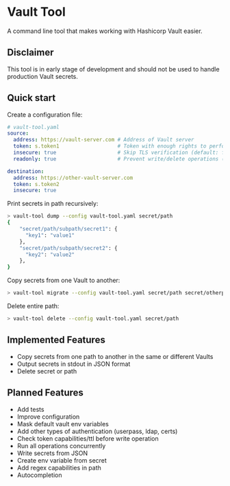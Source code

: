# Vault Tool

A command line tool that makes working with Hashicorp Vault easier.

## Disclaimer

This tool is in early stage of development and should not be used to handle production Vault secrets.

## Quick start

Create a configuration file:

```yaml
# vault-tool.yaml
source:
  address: https://vault-server.com # Address of Vault server
  token: s.token1                   # Token with enough rights to perform wanted tasks
  insecure: true                    # Skip TLS verification (default: false)
  readonly: true                    # Prevent write/delete operations (default: false)

destination:
  address: https://other-vault-server.com
  token: s.token2
  insecure: true
```

Print secrets in path recursively:

```bash
> vault-tool dump --config vault-tool.yaml secret/path
{
    "secret/path/subpath/secret1": {
      "key1": "value1"
    },
    "secret/path/subpath/secret2": {
      "key2": "value2"
    },
}
```

Copy secrets from one Vault to another:

```bash
> vault-tool migrate --config vault-tool.yaml secret/path secret/otherpath
```

Delete entire path:

```bash
> vault-tool delete --config vault-tool.yaml secret/path
```

## Implemented Features

- Copy secrets from one path to another in the same or different Vaults
- Output secrets in stdout in JSON format
- Delete secret or path

## Planned Features

- Add tests
- Improve configuration
- Mask default vault env variables
- Add other types of authentication (userpass, ldap, certs)
- Check token capabilities/ttl before write operation
- Run all operations concurrently
- Write secrets from JSON
- Create env variable from secret
- Add regex capabilities in path
- Autocompletion